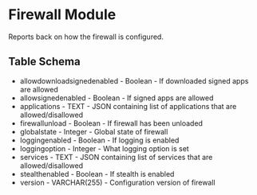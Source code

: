 Firewall Module
==============

Reports back on how the firewall is configured.


Table Schema
---
* allowdownloadsignedenabled - Boolean - If downloaded signed apps are allowed
* allowsignedenabled - Boolean - If signed apps are allowed
* applications - TEXT - JSON containing list of applications that are allowed/disallowed
* firewallunload - Boolean - If firewall has been unloaded
* globalstate - Integer - Global state of firewall
* loggingenabled - Boolean - If logging is enabled
* loggingoption - Integer - What logging option is set
* services - TEXT - JSON containing list of services that are allowed/disallowed
* stealthenabled - Boolean - If stealth is enabled
* version - VARCHAR(255) - Configuration version of firewall
